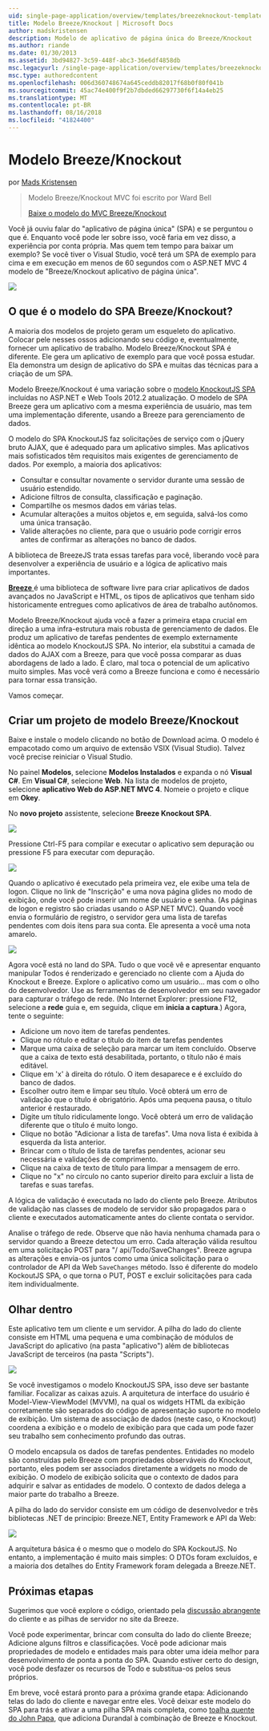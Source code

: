 ```yaml
---
uid: single-page-application/overview/templates/breezeknockout-template
title: Modelo Breeze/Knockout | Microsoft Docs
author: madskristensen
description: Modelo de aplicativo de página única do Breeze/Knockout
ms.author: riande
ms.date: 01/30/2013
ms.assetid: 3bd94827-3c59-448f-abc3-36e6df4858db
msc.legacyurl: /single-page-application/overview/templates/breezeknockout-template
msc.type: authoredcontent
ms.openlocfilehash: 006d360748674a645ceddb82017f68b0f80f041b
ms.sourcegitcommit: 45ac74e400f9f2b7dbded66297730f6f14a4eb25
ms.translationtype: MT
ms.contentlocale: pt-BR
ms.lasthandoff: 08/16/2018
ms.locfileid: "41824400"
---
```

<a name="breezeknockout-template"></a>Modelo Breeze/Knockout
====================
por [Mads Kristensen](https://github.com/madskristensen)

> Modelo Breeze/Knockout MVC foi escrito por Ward Bell
> 
> [Baixe o modelo do MVC Breeze/Knockout](https://go.microsoft.com/fwlink/?LinkId=282649)


Você já ouviu falar do "aplicativo de página única" (SPA) e se perguntou o que é. Enquanto você pode ler sobre isso, você faria em vez disso, a experiência por conta própria. Mas quem tem tempo para baixar um exemplo? Se você tiver o Visual Studio, você terá um SPA de exemplo para cima e em execução em menos de 60 segundos com o ASP.NET MVC 4 modelo de "Breeze/Knockout aplicativo de página única".

![](http://www.breezejs.com/sites/all/images/spa-template/ZephyrRunning.png)

## <a name="what-is-the-breezeknockout-spa-template"></a>O que é o modelo do SPA Breeze/Knockout?

A maioria dos modelos de projeto geram um esqueleto do aplicativo. Colocar pele nesses ossos adicionando seu código e, eventualmente, fornecer um aplicativo de trabalho. Modelo Breeze/Knockout SPA é diferente. Ele gera um aplicativo de exemplo para que você possa estudar. Ela demonstra um design de aplicativo do SPA e muitas das técnicas para a criação de um SPA.

Modelo Breeze/Knockout é uma variação sobre o [modelo KnockoutJS SPA](../introduction/knockoutjs-template.md) incluídas no ASP.NET e Web Tools 2012.2 atualização. O modelo de SPA Breeze gera um aplicativo com a mesma experiência de usuário, mas tem uma implementação diferente, usando a Breeze para gerenciamento de dados.

O modelo do SPA KnockoutJS faz solicitações de serviço com o jQuery bruto AJAX, que é adequado para um aplicativo simples. Mas aplicativos mais sofisticados têm requisitos mais exigentes de gerenciamento de dados. Por exemplo, a maioria dos aplicativos:

- Consultar e consultar novamente o servidor durante uma sessão de usuário estendido.
- Adicione filtros de consulta, classificação e paginação.
- Compartilhe os mesmos dados em várias telas.
- Acumular alterações a muitos objetos e, em seguida, salvá-los como uma única transação.
- Valide alterações no cliente, para que o usuário pode corrigir erros antes de confirmar as alterações no banco de dados.

A biblioteca de BreezeJS trata essas tarefas para você, liberando você para desenvolver a experiência de usuário e a lógica de aplicativo mais importantes.

[**Breeze** ](http://www.breezejs.com/?utm_source=ms-spa) é uma biblioteca de software livre para criar aplicativos de dados avançados no JavaScript e HTML, os tipos de aplicativos que tenham sido historicamente entregues como aplicativos de área de trabalho autônomos.

Modelo Breeze/Knockout ajuda você a fazer a primeira etapa crucial em direção a uma infra-estrutura mais robusta de gerenciamento de dados. Ele produz um aplicativo de tarefas pendentes de exemplo externamente idêntica ao modelo KnockoutJS SPA. No interior, ela substitui a camada de dados do AJAX com a Breeze, para que você possa comparar as duas abordagens de lado a lado. É claro, mal toca o potencial de um aplicativo muito simples. Mas você verá como a Breeze funciona e como é necessário para tornar essa transição.

Vamos começar.

## <a name="create-a-breezeknockout-template-project"></a>Criar um projeto de modelo Breeze/Knockout

Baixe e instale o modelo clicando no botão de Download acima. O modelo é empacotado como um arquivo de extensão VSIX (Visual Studio). Talvez você precise reiniciar o Visual Studio.

No painel **Modelos**, selecione **Modelos Instalados** e expanda o nó **Visual C#**. Em **Visual C#**, selecione **Web**. Na lista de modelos de projeto, selecione **aplicativo Web do ASP.NET MVC 4**. Nomeie o projeto e clique em **Okey**.

No **novo projeto** assistente, selecione **Breeze Knockout SPA**.

![](http://www.breezejs.com/sites/all/images/spa-template/SelectBreezeKOSpaTemplate.png)

Pressione Ctrl-F5 para compilar e executar o aplicativo sem depuração ou pressione F5 para executar com depuração.

![](http://www.breezejs.com/sites/all/images/spa-template/ZephyrRunning.png)

Quando o aplicativo é executado pela primeira vez, ele exibe uma tela de logon. Clique no link de "Inscrição" e uma nova página glides no modo de exibição, onde você pode inserir um nome de usuário e senha. (As páginas de logon e registro são criadas usando o ASP.NET MVC). Quando você envia o formulário de registro, o servidor gera uma lista de tarefas pendentes com dois itens para sua conta. Ele apresenta a você uma nota amarelo.

![](http://www.breezejs.com/sites/all/images/spa-template/TodoList.png)

Agora você está no land do SPA. Tudo o que você vê e apresentar enquanto manipular Todos é renderizado e gerenciado no cliente com a Ajuda do Knockout e Breeze. Explore o aplicativo como um usuário... mas com o olho do desenvolvedor. Use as ferramentas de desenvolvedor em seu navegador para capturar o tráfego de rede. (No Internet Explorer: pressione F12, selecione a **rede** guia e, em seguida, clique em **inicia a captura**.) Agora, tente o seguinte:

- Adicione um novo item de tarefas pendentes.
- Clique no rótulo e editar o título do item de tarefas pendentes
- Marque uma caixa de seleção para marcar um item concluído. Observe que a caixa de texto está desabilitada, portanto, o título não é mais editável.
- Clique em 'x' à direita do rótulo. O item desaparece e é excluído do banco de dados.
- Escolher outro item e limpar seu título. Você obterá um erro de validação que o título é obrigatório. Após uma pequena pausa, o título anterior é restaurado.
- Digite um título ridiculamente longo. Você obterá um erro de validação diferente que o título é muito longo.
- Clique no botão "Adicionar a lista de tarefas". Uma nova lista é exibida à esquerda da lista anterior.
- Brincar com o título de lista de tarefas pendentes, acionar seu necessária e validações de comprimento.
- Clique na caixa de texto de título para limpar a mensagem de erro.
- Clique no "x" no círculo no canto superior direito para excluir a lista de tarefas e suas tarefas.

A lógica de validação é executada no lado do cliente pelo Breeze. Atributos de validação nas classes de modelo de servidor são propagados para o cliente e executados automaticamente antes do cliente contata o servidor.

Analise o tráfego de rede. Observe que não havia nenhuma chamada para o servidor quando a Breeze detectou um erro. Cada alteração válida resultou em uma solicitação POST para "/ api/Todo/SaveChanges". Breeze agrupa as alterações e envia-os juntos como uma única solicitação para o controlador de API da Web `SaveChanges` método. Isso é diferente do modelo KockoutJS SPA, o que torna o PUT, POST e excluir solicitações para cada item individualmente.

## <a name="peek-inside"></a>Olhar dentro

Este aplicativo tem um cliente e um servidor. A pilha do lado do cliente consiste em HTML uma pequena e uma combinação de módulos de JavaScript do aplicativo (na pasta "aplicativo") além de bibliotecas JavaScript de terceiros (na pasta "Scripts").

![](http://www.breezejs.com/sites/all/images/spa-template/ClientArchitecture.png)

Se você investigamos o modelo KnockoutJS SPA, isso deve ser bastante familiar. Focalizar as caixas azuis. A arquitetura de interface do usuário é Model-View-ViewModel (MVVM), na qual os widgets HTML da exibição corretamente são separados do código de apresentação suporte no modelo de exibição. Um sistema de associação de dados (neste caso, o Knockout) coordena a exibição e o modelo de exibição para que cada um pode fazer seu trabalho sem conhecimento profundo das outras.

O modelo encapsula os dados de tarefas pendentes. Entidades no modelo são construídas pelo Breeze com propriedades observáveis do Knockout, portanto, eles podem ser associados diretamente a widgets no modo de exibição. O modelo de exibição solicita que o contexto de dados para adquirir e salvar as entidades de modelo. O contexto de dados delega a maior parte do trabalho a Breeze.

A pilha do lado do servidor consiste em um código de desenvolvedor e três bibliotecas .NET de princípio: Breeze.NET, Entity Framework e API da Web:

![](http://www.breezejs.com/sites/all/images/spa-template/ServerArchitecture.png)

A arquitetura básica é o mesmo que o modelo do SPA KockoutJS. No entanto, a implementação é muito mais simples: O DTOs foram excluídos, e a maioria dos detalhes do Entity Framework foram delegada a Breeze.NET.

## <a name="next-steps"></a>Próximas etapas

Sugerimos que você explore o código, orientado pela [discussão abrangente](http://www.breezejs.com/spa-template?utm_source=ms-spa) do cliente e as pilhas de servidor no site da Breeze.

Você pode experimentar, brincar com consulta do lado do cliente Breeze; Adicione alguns filtros e classificações. Você pode adicionar mais propriedades de modelo e entidades mais para obter uma ideia melhor para desenvolvimento de ponta a ponta do SPA. Quando estiver certo do design, você pode desfazer os recursos de Todo e substitua-os pelos seus próprios.

Em breve, você estará pronto para a próxima grande etapa: Adicionando telas do lado do cliente e navegar entre eles. Você deixar este modelo do SPA para trás e ativar a uma pilha SPA mais completa, como [toalha quente do John Papa](https://github.com/johnpapa/HotTowel#readme "Hot Towel"), que adiciona Durandal à combinação de Breeze e Knockout.
